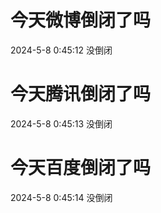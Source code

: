 # 今天微博倒闭了吗

2024-5-8 0:45:12 没倒闭

# 今天腾讯倒闭了吗

2024-5-8 0:45:13 没倒闭

# 今天百度倒闭了吗

2024-5-8 0:45:14 没倒闭

